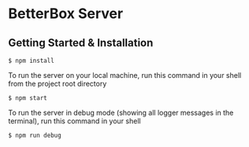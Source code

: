 # BetterBox Server

## Getting Started & Installation

```
$ npm install
```

To run the server on your local machine, run this command in your shell from the project root directory

```
$ npm start
```

To run the server in debug mode (showing all logger messages in the terminal), run this command in your shell

```
$ npm run debug
```
